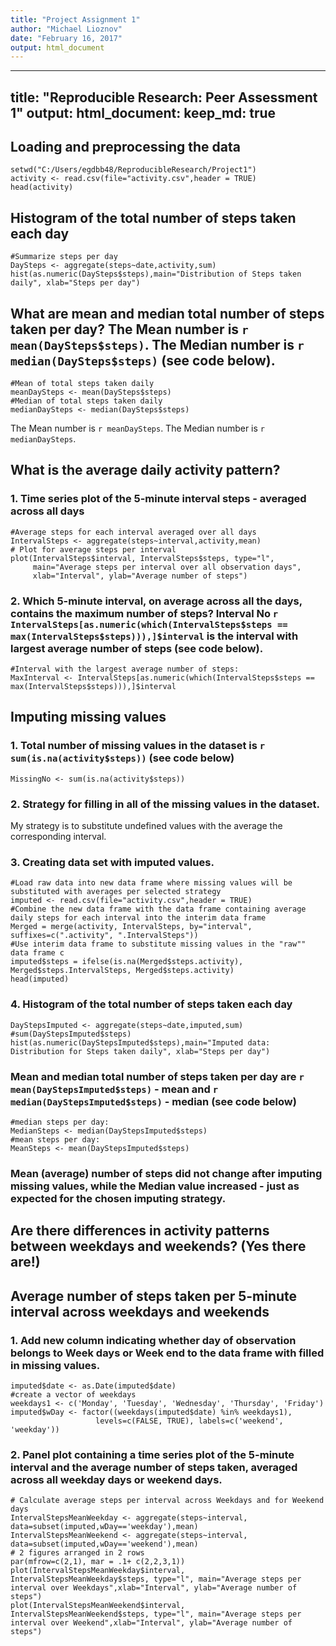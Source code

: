 ```yaml
---
title: "Project Assignment 1"
author: "Michael Lioznov"
date: "February 16, 2017"
output: html_document
---
```



---
title: "Reproducible Research: Peer Assessment 1"
output: 
  html_document:
    keep_md: true
---


## Loading and preprocessing the data

```{r, echo=TRUE}
setwd("C:/Users/egdbb48/ReproducibleResearch/Project1")
activity <- read.csv(file="activity.csv",header = TRUE)
head(activity)

```
## Histogram of the total number of steps taken each day
```{r, echo=TRUE}
#Summarize steps per day
DaySteps <- aggregate(steps~date,activity,sum)
hist(as.numeric(DaySteps$steps),main="Distribution of Steps taken daily", xlab="Steps per day")

```


## What are mean and median total number of steps taken per day? The Mean number is   `r mean(DaySteps$steps)`. The Median number is    `r median(DaySteps$steps)` (see code below).

```{r, echo=TRUE}
#Mean of total steps taken daily
meanDaySteps <- mean(DaySteps$steps)
#Median of total steps taken daily
medianDaySteps <- median(DaySteps$steps)
```
The Mean number is   `r meanDaySteps`.
The Median number is    `r medianDaySteps`.

## What is the average daily activity pattern?

### 1. Time series plot of the 5-minute interval steps - averaged across all days 
```{r, echo=TRUE}
#Average steps for each interval averaged over all days
IntervalSteps <- aggregate(steps~interval,activity,mean)
# Plot for average steps per interval
plot(IntervalSteps$interval, IntervalSteps$steps, type="l",
     main="Average steps per interval over all observation days", 
     xlab="Interval", ylab="Average number of steps") 
```

### 2. Which 5-minute interval, on average across all the days, contains the maximum number of steps? Interval No `r IntervalSteps[as.numeric(which(IntervalSteps$steps == max(IntervalSteps$steps))),]$interval` is the interval with largest average number of steps (see code below).

```{r, echo=TRUE}
#Interval with the largest average number of steps:
MaxInterval <- IntervalSteps[as.numeric(which(IntervalSteps$steps == max(IntervalSteps$steps))),]$interval
```



## Imputing missing values

### 1. Total number of missing values in the dataset is `r sum(is.na(activity$steps))` (see code below)
```{r, echo=TRUE}
MissingNo <- sum(is.na(activity$steps))
```

### 2. Strategy for filling in all of the missing values in the dataset.

My strategy is to substitute undefined values with the average the corresponding interval.

### 3. Creating data set with imputed values.
```{r, echo=TRUE}
#Load raw data into new data frame where missing values will be substituted with averages per selected strategy 
imputed <- read.csv(file="activity.csv",header = TRUE) 
#Combine the new data frame with the data frame containing average daily steps for each interval into the interim data frame
Merged = merge(activity, IntervalSteps, by="interval", suffixes=c(".activity", ".IntervalSteps"))
#Use interim data frame to substitute missing values in the "raw"" data frame c
imputed$steps = ifelse(is.na(Merged$steps.activity), Merged$steps.IntervalSteps, Merged$steps.activity)
head(imputed)
```

### 4. Histogram of the total number of steps taken each day 
```{r, echo=TRUE}
DayStepsImputed <- aggregate(steps~date,imputed,sum)
#sum(DayStepsImputed$steps)
hist(as.numeric(DayStepsImputed$steps),main="Imputed data: Distribution for Steps taken daily", xlab="Steps per day")
```

###  Mean and median total number of steps taken per day are `r mean(DayStepsImputed$steps)` - mean and `r median(DayStepsImputed$steps)` - median (see code below)
```{r, echo=TRUE}
#median steps per day:
MedianSteps <- median(DayStepsImputed$steps)
#mean steps per day:
MeanSteps <- mean(DayStepsImputed$steps)
```

### Mean (average) number of steps did not change after imputing missing values, while the Median value increased - just as expected for the chosen imputing strategy.


## Are there differences in activity patterns between weekdays and weekends? (Yes there are!)
## Average number of steps taken per 5-minute interval across weekdays and weekends

### 1. Add new column indicating whether day of observation belongs to Week days or Week end to the data frame with filled in missing values.
```{r, echo=TRUE}
imputed$date <- as.Date(imputed$date)
#create a vector of weekdays
weekdays1 <- c('Monday', 'Tuesday', 'Wednesday', 'Thursday', 'Friday')
imputed$wDay <- factor((weekdays(imputed$date) %in% weekdays1), 
                   levels=c(FALSE, TRUE), labels=c('weekend', 'weekday')) 
```

### 2. Panel plot containing a time series plot of the 5-minute interval and the average number of steps taken, averaged across all weekday days or weekend days. 

```{r, echo=TRUE}
# Calculate average steps per interval across Weekdays and for Weekend days
IntervalStepsMeanWeekday <- aggregate(steps~interval, data=subset(imputed,wDay=='weekday'),mean)
IntervalStepsMeanWeekend <- aggregate(steps~interval, data=subset(imputed,wDay=='weekend'),mean)
# 2 figures arranged in 2 rows 
par(mfrow=c(2,1), mar = .1+ c(2,2,3,1))
plot(IntervalStepsMeanWeekday$interval, IntervalStepsMeanWeekday$steps, type="l", main="Average steps per interval over Weekdays",xlab="Interval", ylab="Average number of steps") 
plot(IntervalStepsMeanWeekend$interval, IntervalStepsMeanWeekend$steps, type="l", main="Average steps per interval over Weekend",xlab="Interval", ylab="Average number of steps") 
```


